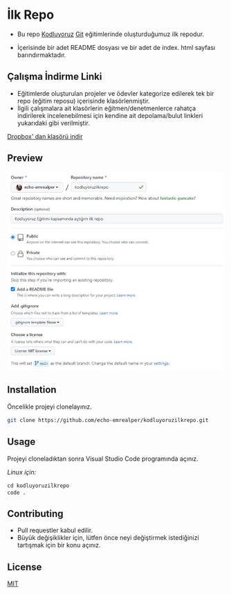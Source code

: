 # İlk Repo

 * Bu repo [Kodluyoruz](https://www.kodluyoruz.org) [Git](https://app.patika.dev/courses/git) eğitimlerinde oluşturduğumuz ilk repodur.

 * İçerisinde bir adet README dosyası ve bir adet de index. html sayfası barındırmaktadır.

## Çalışma İndirme Linki

* Eğitimlerde oluşturulan projeler ve ödevler kategorize edilerek tek bir repo (eğitim reposu) içerisinde klasörlenmiştir.
* İlgili çalışmalara ait klasörlerin eğitmen/denetmenlerce rahatça indirilerek incelenebilmesi için kendine ait depolama/bulut linkleri yukarıdaki gibi verilmiştir.

[Dropbox' dan klasörü indir](https://www.dropbox.com/sh/dnyiaetwmmiuknd/AACAenWPL8XID_-MegdiXdO9a?dl=0)

## Preview

![echo-emrealper](figures/echo-emrealper-first-repo-preview.jpg)

## Installation

Öncelikle projeyi clonelayınız.

```bash
git clone https://github.com/echo-emrealper/kodluyoruzilkrepo.git
```
## Usage

Projeyi cloneladıktan sonra Visual Studio Code programında açınız.

*Linux için:*
```linux
cd kodluyoruzilkrepo
code .
```

## Contributing

* Pull requestler kabul edilir. 
* Büyük değişiklikler için, lütfen önce neyi değiştirmek istediğinizi tartışmak için bir konu açınız.

## License
[MIT](https://choosealicense.com/licenses/mit/)
